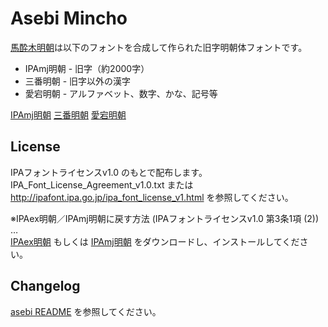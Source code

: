 # Asebi Mincho

[馬酔木明朝](https://metasta.github.io/asebi/)は以下のフォントを合成して作られた旧字明朝体フォントです。
- IPAmj明朝 - 旧字（約2000字）
- 三番明朝 - 旧字以外の漢字
- 愛宕明朝 - アルファベット、数字、かな、記号等

[IPAmj明朝](http://mojikiban.ipa.go.jp/1300.html)
[三番明朝](http://www.akenotsuki.com/eyeben/fonts/sammin.html)
[愛宕明朝](http://www.akenotsuki.com/eyeben/font/otagi.html)

## License

IPAフォントライセンスv1.0 のもとで配布します。  
IPA_Font_License_Agreement_v1.0.txt または  
http://ipafont.ipa.go.jp/ipa_font_license_v1.html を参照してください。

※IPAex明朝／IPAmj明朝に戻す方法 (IPAフォントライセンスv1.0 第3条1項 (2))
…  
[IPAex明朝](http://ipafont.ipa.go.jp)
もしくは
[IPAmj明朝](http://mojikiban.ipa.go.jp/1300.html)
をダウンロードし、インストールしてください。

## Changelog

[asebi README](https://github.com/metasta/asebi/blob/master/README.md#changelog)
を参照してください。

